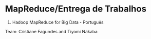 # MapReduce/Entrega de Trabalhos
1. Hadoop MapReduce for Big Data - Português

Team: Cristiane Fagundes and Tiyomi Nakaba
